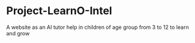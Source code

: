 # Project-LearnO-Intel
A website as an AI tutor help in children of age group from 3 to 12 to learn and grow 
